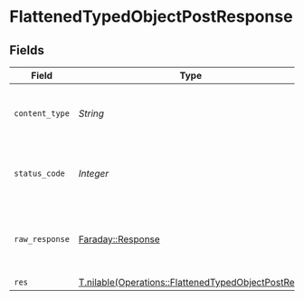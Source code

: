 # FlattenedTypedObjectPostResponse


## Fields

| Field                                                                                                        | Type                                                                                                         | Required                                                                                                     | Description                                                                                                  |
| ------------------------------------------------------------------------------------------------------------ | ------------------------------------------------------------------------------------------------------------ | ------------------------------------------------------------------------------------------------------------ | ------------------------------------------------------------------------------------------------------------ |
| `content_type`                                                                                               | *String*                                                                                                     | :heavy_check_mark:                                                                                           | HTTP response content type for this operation                                                                |
| `status_code`                                                                                                | *Integer*                                                                                                    | :heavy_check_mark:                                                                                           | HTTP response status code for this operation                                                                 |
| `raw_response`                                                                                               | [Faraday::Response](https://www.rubydoc.info/gems/faraday/Faraday/Response)                                  | :heavy_minus_sign:                                                                                           | Raw HTTP response; suitable for custom response parsing                                                      |
| `res`                                                                                                        | [T.nilable(Operations::FlattenedTypedObjectPostRes)](../../models/operations/flattenedtypedobjectpostres.md) | :heavy_minus_sign:                                                                                           | OK                                                                                                           |